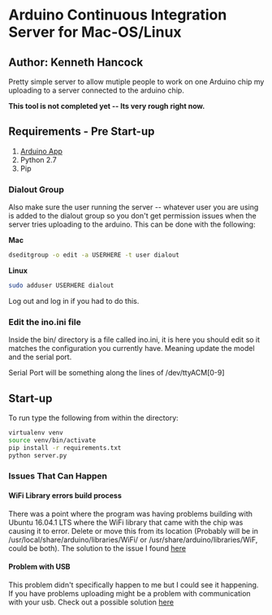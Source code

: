 # Arduino Continuous Integration Server for Mac-OS/Linux
## Author: Kenneth Hancock

Pretty simple server to allow mutiple people to work on one Arduino chip my uploading to a server connected to the arduino chip.

**This tool is not completed yet -- Its very rough right now.**


## Requirements - Pre Start-up
1.  [Arduino App](https://www.arduino.cc/en/main/software)
2.  Python 2.7
3.  Pip 


### Dialout Group
Also make sure the user running the server -- whatever user you are using is added to the dialout group
so you don't get permission issues when the server tries uploading to the arduino.  This can be done with
the following:


**Mac**
```bash
dseditgroup -o edit -a USERHERE -t user dialout
```

**Linux**
```bash
sudo adduser USERHERE dialout
```

Log out and log in if you had to do this.

### Edit the ino.ini file
Inside the bin/ directory is a file called ino.ini, it is here you should edit so it matches the configuration you currently
have.  Meaning update the model and the serial port.

Serial Port will be something along the lines of /dev/ttyACM[0-9]


## Start-up
To run type the following from within the directory:
```bash
virtualenv venv
source venv/bin/activate
pip install -r requirements.txt
python server.py
```


### Issues That Can Happen

#### WiFi Library errors build process
There was a point where the program was having problems building with Ubuntu 16.04.1 LTS where the WiFi library that came with the chip was
causing it to error.  Delete or move this from its location (Probably will be in /usr/local/share/arduino/libraries/WiFi/ or
/usr/share/arduino/libraries/WiF, could be both).  The solution to the issue I found [here](https://github.com/amperka/ino/issues/119)


#### Problem with USB
This problem didn't specifically happen to me but I could see it happening.  If you have problems uploading might be a problem with communication
with your usb.  Check out a possible solution [here](https://www.arduino.cc/en/Hacking/DFUProgramming8U2)